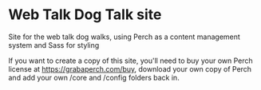 Web Talk Dog Talk site
==============

Site for the web talk dog walks, using Perch as a content management system and Sass for styling

If you want to create a copy of this site, you'll need to buy your own Perch license at https://grabaperch.com/buy, download your own copy of Perch and add your own /core and /config folders back in.